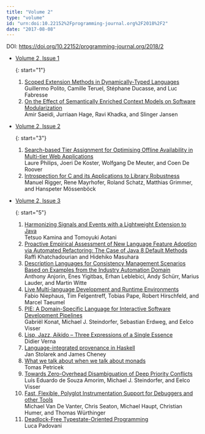 ```yaml
---
title: "Volume 2"
type: "volume"
id: "urn:doi:10.22152%2Fprogramming-journal.org%2F2018%2F2"
date: "2017-08-08"
---
```

DOI: <https://doi.org/10.22152/programming-journal.org/2018/2>


* [Volume 2, Issue 1](issue1)  




  {: start="1"}
  1. [Scoped Extension Methods in Dynamically-Typed Languages](/2018/2/1)  
Guillermo Polito, Camille Teruel, Stéphane Ducasse, and Luc Fabresse
  1. [On the Effect of Semantically Enriched Context Models on Software Modularization](/2018/2/2)  
Amir Saeidi, Jurriaan Hage, Ravi Khadka, and Slinger Jansen



* [Volume 2, Issue 2](issue2)  




  {: start="3"}
  1. [Search-based Tier Assignment for Optimising Offline Availability in Multi-tier Web Applications](/2018/2/3)  
Laure Philips, Joeri De Koster, Wolfgang De Meuter, and Coen De Roover
  1. [Introspection for C and its Applications to Library Robustness](/2018/2/4)  
Manuel Rigger, Rene Mayrhofer, Roland Schatz, Matthias Grimmer, and Hanspeter Mössenböck



* [Volume 2, Issue 3](issue3)  




  {: start="5"}
  1. [Harmonizing Signals and Events with a Lightweight Extension to Java](/2018/2/5)  
Tetsuo Kamina and Tomoyuki Aotani
  1. [Proactive Empirical Assessment of New Language Feature Adoption via Automated Refactoring: The Case of Java 8 Default Methods](/2018/2/6)  
Raffi Khatchadourian and Hidehiko Masuhara
  1. [Description Languages for Consistency Management Scenarios Based on Examples from the Industry Automation Domain](/2018/2/7)  
Anthony Anjorin, Enes Yigitbas, Erhan Leblebici, Andy Schürr, Marius Lauder, and Martin Witte
  1. [Live Multi-language Development and Runtime Environments](/2018/2/8)  
Fabio Niephaus, Tim Felgentreff, Tobias Pape, Robert Hirschfeld, and Marcel Taeumel
  1. [PIE: A Domain-Specific Language for Interactive Software Development Pipelines](/2018/2/9)  
Gabriël Konat, Michael J. Steindorfer, Sebastian Erdweg, and Eelco Visser
  1. [Lisp, Jazz, Aikido – Three Expressions of a Single Essence](/2018/2/10)  
Didier Verna
  1. [Language-integrated provenance in Haskell](/2018/2/11)  
Jan Stolarek and James Cheney
  1. [What we talk about when we talk about monads](/2018/2/12)  
Tomas Petricek
  1. [Towards Zero-Overhead Disambiguation of Deep Priority Conflicts](/2018/2/13)  
Luís Eduardo de Souza Amorim, Michael J. Steindorfer, and Eelco Visser
  1. [Fast, Flexible, Polyglot Instrumentation Support for Debuggers and other Tools](/2018/2/14)  
Michael Van De Vanter, Chris Seaton, Michael Haupt, Christian Humer, and Thomas Würthinger
  1. [Deadlock-Free Typestate-Oriented Programming](/2018/2/15)  
Luca Padovani






